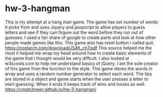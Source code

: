 # hw-3-hangman
This is my attempt at a hang man game. The game has set number of words it picks from and uses Jquery and javascript to allow players to guess letters and see if they can firgure out the word before they run out of guesses. I used a fair share of google to create parts and look at how other people made games like this. This game also has reset button i called quit.
https://nostarch.com/download/JS4K_ch7.pdf
This source helped me the most it helped me wrap my head around how to create basic elements of the game that i thought would be very diffcult. I also looked at w3scools.com to help me understand basics of jQuery. I am the sole creator of this game from the function to the style. This game stores the words in array and uses a random number generator to select each word. The tips are stored in a object and game starts when the user presses a letter to start guessing. When it ends it keeps track of wins and losses as well. 
https://cmatchneer.github.io/hw-3-hangman/ 
